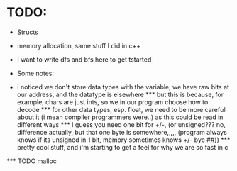 # TODO:
* Structs
* memory allocation, same stuff I did in c++
* I want to write dfs and bfs here to get tstarted



* Some notes:

* i noticed we don't store data types with the variable, we have raw bits at our address, and the datatype is elsewhere
*** but this is because, for example, chars are just ints, so we in our program choose how to decode
*** for other data types, esp. float, we need to be more carefull about it (i mean compiler programmers were..) as this could be read in different ways
*** I guess you need one bit for +/-, (or unsigned??? no, difference actually, but that one byte is somewhere,,,,, (program always knows if its unsigned in 1 bit, memory sometimes knows +/- bye ##))
*** pretty cool stuff, and i'm starting to get a feel for why we are so fast in c


*** TODO malloc
